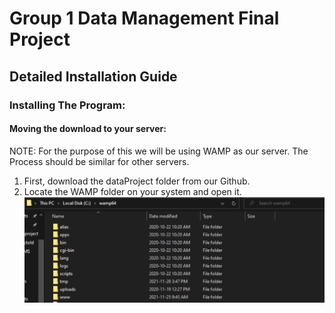 # **Group 1 Data Management Final Project**

## Detailed Installation Guide

### Installing The Program:

#### Moving the download to your server:

NOTE: For the purpose of this we will be using WAMP as our server. The Process should be similar for other servers.
1. First, download the dataProject folder from our Github.
2. Locate the WAMP folder on your system and open it.
![Directory image showing the folders](/installationImages/directory.JPG)